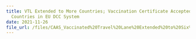 ```yaml
---
title: VTL Extended to More Countries; Vaccination Certificate Accepted from All
  Countries in EU DCC System
date: 2021-11-26
file_url: /files/CAAS_Vaccinated%20Travel%20Lane%20Extended%20to%20Six%20More%20Countries_26%20Nov%202021.pdf
---
```


